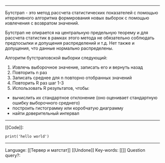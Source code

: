 ___
Бутстрап - это метод рассчета статистических показателей с помощью итеративного алгоритма формирования новых выборок с помощью извлечения с возвратом значений. 

Бутстрап не опирается на центральную предельную теорему и для рассчета статистик в рамках этого метода не обязательно соблюдать предпосылки и допущения распределений и т.д. Нет также и допущения, что данные нормально распределены. 

Алгоритм бутстраповской выборки следующий:
1. Извлечь выборочное значение, записать его и вернуть назад
2. Повторить n раз
3. Записать среднее для n повторно отобранных значений
4. Повторить R раз шаг 1-3
5. Использовать R результатов, чтобы:
- вычислить их стандартное отклонение (оно оценивает стандартную ошибку выборочного среднего)
- построить гистограмму или коробчатую диаграмму
- найти доверительный интервал

___
[[Code]]:
```
print('hello world')
```
___
Language: [[Тервер и матстат]] [[Undone]]
Key-words:  [[]]
Question query?: 